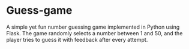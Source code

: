 # Guess-game
A simple yet fun number guessing game implemented in Python using Flask. The game randomly selects a number between 1 and 50, and the player tries to guess it with feedback after every attempt.
